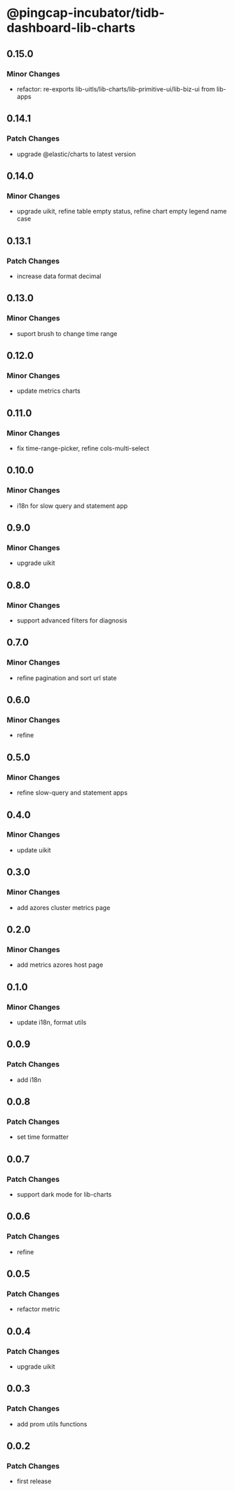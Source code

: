 # @pingcap-incubator/tidb-dashboard-lib-charts

## 0.15.0

### Minor Changes

- refactor: re-exports lib-uitls/lib-charts/lib-primitive-ui/lib-biz-ui from lib-apps

## 0.14.1

### Patch Changes

- upgrade @elastic/charts to latest version

## 0.14.0

### Minor Changes

- upgrade uikit, refine table empty status, refine chart empty legend name case

## 0.13.1

### Patch Changes

- increase data format decimal

## 0.13.0

### Minor Changes

- suport brush to change time range

## 0.12.0

### Minor Changes

- update metrics charts

## 0.11.0

### Minor Changes

- fix time-range-picker, refine cols-multi-select

## 0.10.0

### Minor Changes

- i18n for slow query and statement app

## 0.9.0

### Minor Changes

- upgrade uikit

## 0.8.0

### Minor Changes

- support advanced filters for diagnosis

## 0.7.0

### Minor Changes

- refine pagination and sort url state

## 0.6.0

### Minor Changes

- refine

## 0.5.0

### Minor Changes

- refine slow-query and statement apps

## 0.4.0

### Minor Changes

- update uikit

## 0.3.0

### Minor Changes

- add azores cluster metrics page

## 0.2.0

### Minor Changes

- add metrics azores host page

## 0.1.0

### Minor Changes

- update i18n, format utils

## 0.0.9

### Patch Changes

- add i18n

## 0.0.8

### Patch Changes

- set time formatter

## 0.0.7

### Patch Changes

- support dark mode for lib-charts

## 0.0.6

### Patch Changes

- refine

## 0.0.5

### Patch Changes

- refactor metric

## 0.0.4

### Patch Changes

- upgrade uikit

## 0.0.3

### Patch Changes

- add prom utils functions

## 0.0.2

### Patch Changes

- first release
